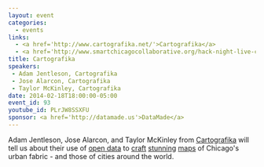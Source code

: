 ```yaml
---
layout: event
categories: 
  - events
links:
  - <a href='http://www.cartografika.net/'>Cartografika</a>
  - <a href='http://www.smartchicagocollaborative.org/hack-night-live-cartografika/'>Hack Night Live&#58; Cartografika</a>
title: Cartografika
speakers:
 - Adam Jentleson, Cartografika
 - Jose Alarcon, Cartografika
 - Taylor McKinley, Cartografika
date: 2014-02-18T18:00:00-05:00
event_id: 93
youtube_id: PLrJW8SSXFU
sponsor: <a href='http://datamade.us'>DataMade</a>
---
```


<p>Adam Jentleson, Jose Alarcon, and Taylor McKinley from <a href='http://www.cartografika.net/'>Cartografika</a> will tell us about their use of <a href='https://data.cityofchicago.org/Buildings/Building-Footprints/qv97-3bvb'>open data</a> to <a href='http://logansquarist.com/2013/06/04/cartografika-founders-mapping-the-square/'>craft</a> <a href='http://www.dailycandy.com/chicago/article/148634/City-Maps-by-Cartografika'>stunning</a> <a href='http://www.etsy.com/shop/Cartografika?page=1'>maps</a> of Chicago's urban fabric - and those of cities around the world.</p>
